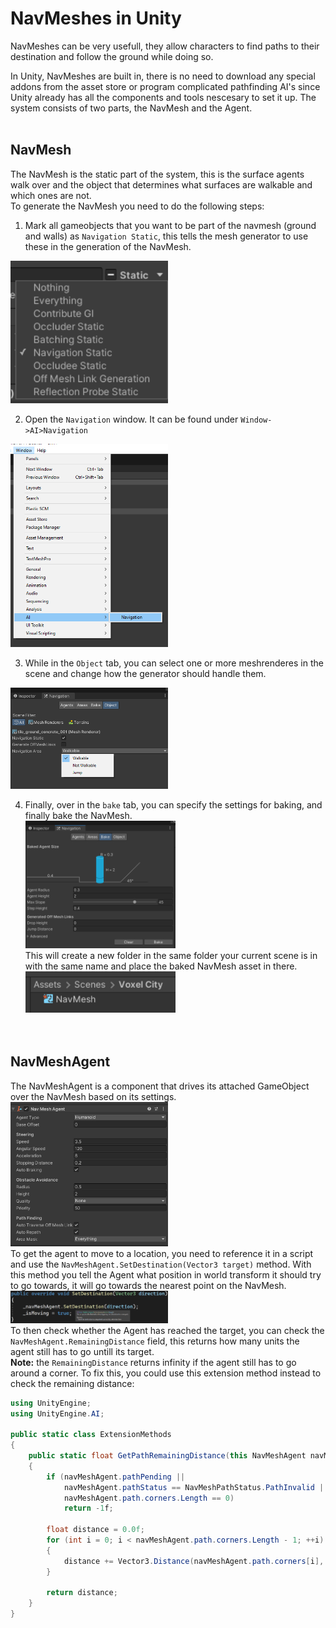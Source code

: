 # <b>NavMeshes in Unity</b>
NavMeshes can be very usefull, they allow characters to find paths to their destination and follow the ground while doing so.

In Unity, NavMeshes are built in, there is no need to download any special addons from the asset store or program complicated pathfinding AI's since Unity already has all the components and tools nescesary to set it up.
The system consists of two parts, the NavMesh and the Agent.
<br><br>

## <b>NavMesh</b>
The NavMesh is the static part of the system, this is the surface agents walk over and the object that determines what surfaces are walkable and which ones are not.<br>
To generate the NavMesh you need to do the following steps:<br>

1. Mark all gameobjects that you want to be part of the navmesh (ground and walls) as `Navigation Static`, this tells the mesh generator to use these in the generation of the NavMesh.
<img src="https://raw.githubusercontent.com/marsmaantje/TrafficSystem/main/readmeImages/MarkNavigationStatic.png" alt="MarkNavigationStatic.png" width=50%>

2. Open the `Navigation` window. It can be found under `Window->AI>Navigation`<br>
<img src="https://raw.githubusercontent.com/marsmaantje/TrafficSystem/main/readmeImages/NavigationInspectorLocation.png" alt="NavigationInspectorLocation.png" width=50%>

3. While in the `Object` tab, you can select one or more meshrenderes in the scene and change how the generator should handle them.<br>
<img src="https://raw.githubusercontent.com/marsmaantje/TrafficSystem/main/readmeImages/NavigationInspectorObject.png" alt="NavigationInspectorObject.png" width=50%>

4. Finally, over in the `bake` tab, you can specify the settings for baking, and finally bake the NavMesh.<br>
<img src="https://raw.githubusercontent.com/marsmaantje/TrafficSystem/main/readmeImages/NavigationInspectorBake.png" alt="NavigationInspectorBake.png" width=50%><br>
This will create a new folder in the same folder your current scene is in with the same name and place the baked NavMesh asset in there.<br>
<img src="https://raw.githubusercontent.com/marsmaantje/TrafficSystem/main/readmeImages/NavigationInspectorBakeFolder.png" alt="NavigationInspectorBakeFolder.png" width=50%><br>
<br><br>

## <b>NavMeshAgent</b>
The NavMeshAgent is a component that drives its attached GameObject over the NavMesh based on its settings.<br>
<img src="https://raw.githubusercontent.com/marsmaantje/TrafficSystem/main/readmeImages/NavMeshAgentInspector.png" alt="NavMeshAgentInspector.png" width=50%><br>
To get the agent to move to a location, you need to reference it in a script and use the `NavMeshAgent.SetDestination(Vector3 target)` method.
With this method you tell the Agent what position in world transform it should try to go towards, it will go towards the nearest point on the NavMesh.<br>
<img src="https://raw.githubusercontent.com/marsmaantje/TrafficSystem/main/readmeImages/NavMeshAgentSetDestination.png" alt="NavMeshAgentSetDestination.png" width=50%><br>
To then check whether the Agent has reached the target, you can check the `NavMeshAgent.RemainingDistance` field, this returns how many units the agent still has to go untill its target.<br>
<b>Note:</b> the `RemainingDistance` returns infinity if the agent still has to go around a corner. To fix this, you could use this extension method instead to check the remaining distance:<br>
```cs
using UnityEngine;
using UnityEngine.AI;

public static class ExtensionMethods
{
    public static float GetPathRemainingDistance(this NavMeshAgent navMeshAgent)
    {
        if (navMeshAgent.pathPending ||
            navMeshAgent.pathStatus == NavMeshPathStatus.PathInvalid ||
            navMeshAgent.path.corners.Length == 0)
            return -1f;

        float distance = 0.0f;
        for (int i = 0; i < navMeshAgent.path.corners.Length - 1; ++i)
        {
            distance += Vector3.Distance(navMeshAgent.path.corners[i], navMeshAgent.path.corners[i + 1]);
        }
        
        return distance;
    }
}
```